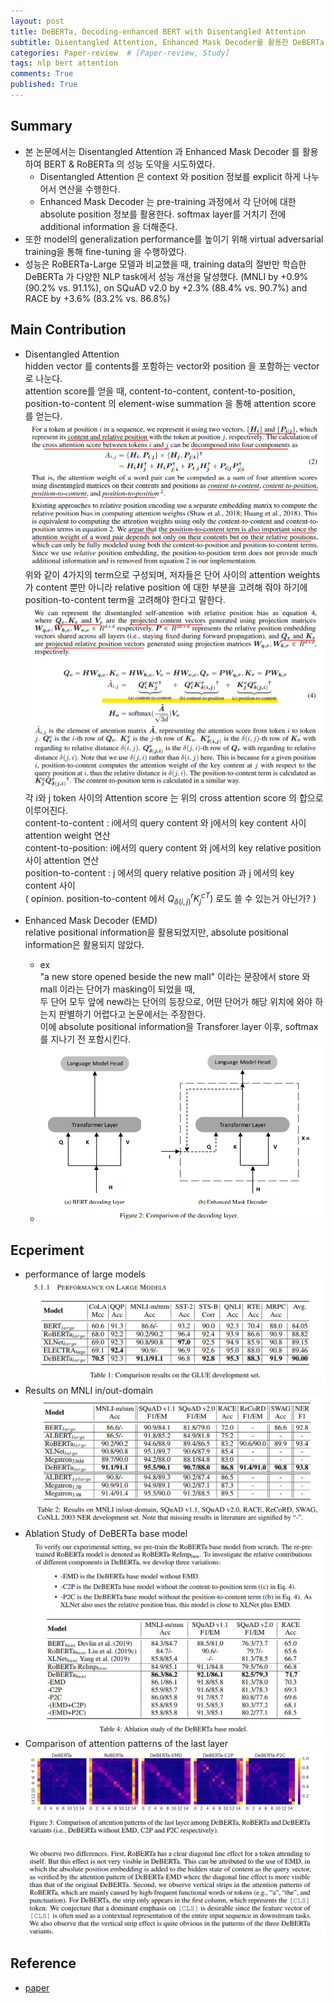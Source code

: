 ```yaml
---
layout: post
title: DeBERTa, Decoding-enhanced BERT with Disentangled Attention
subtitle: Disentangled Attention, Enhanced Mask Decoder를 활용한 DeBERTa 논문을 리뷰합니다. 
categories: Paper-review  # [Paper-review, Study] 
tags: nlp bert attention
comments: True
published: True
---
```


## Summary 
- 본 논문에서는 Disentangled Attention 과 Enhanced Mask Decoder 를 활용하여 BERT & RoBERTa 의 성능 도약을 시도하였다. <br>
    - Disentangled Attention 은 context 와 position 정보를 explicit 하게 나누어서 연산을 수행한다. <br>
    - Enhanced Mask Decoder 는 pre-training 과정에서 각 단어에 대한 absolute position 정보를 활용한다. softmax layer를 거치기 전에 additional information 을 더해준다. <br>
- 또한 model의 generalization performance를 높이기 위해 virtual adversarial training을 통해 fine-tuning 을 수행하였다.  <br>
- 성능은 RoBERTa-Large 모델과 비교했을 때, training data의 절반만 학습한 DeBERTa 가 다양한 NLP task에서 성능 개선을 달성했다. (MNLI by +0.9% (90.2% vs. 91.1%), on SQuAD v2.0 by +2.3% (88.4% vs. 90.7%) and RACE by +3.6% (83.2% vs. 86.8%) <br>

## Main Contribution
- Disentangled Attention <br> 
    hidden vector 를 contents를 포함하는 vector와 position 을 포함하는 vector로 나눈다. <br>
    attention score를 얻을 때, content-to-content, content-to-position, position-to-content 의 element-wise summation 을 통해 attention score 를 얻는다. <br>
    ![img](/assets/images/deberta/disentanled_attention.png) <br>
    위와 같이 4가지의 term으로 구성되며, 저자들은 단어 사이의 attention weights 가 content 뿐만 아니라 relative position 에 대한 부분을 고려해 줘야 하기에 position-to-content term을 고려해야 한다고 말한다. <br>
    ![img](/assets/images/deberta/disentanled_attention_2.png) <br>
    각 i와 j token 사이의 Attention score 는 위의 cross attention score 의 합으로 이루어진다. <br>
    content-to-content : i에서의 query content 와 j에서의 key content 사이 attention weight 연산 <br>
    content-to-position: i에서의 query content 와 j에서의 key relative position 사이 attention 연산 <br>
    position-to-content : j 에서의 query relative position 과 j 에서의 key content 사이 <br>
    ( opinion. position-to-content 에서 $Q_{\delta(i,j)}^r {K^c_j}^T$) 로도 쓸 수 있는거 아닌가? ) <br>

- Enhanced Mask Decoder (EMD)<br>
    relative positional information을 활용되었지만, absolute positional information은 활용되지 않았다. <br>
    - ex <br>
        "a new store opened beside the new mall" 이라는 문장에서 store 와 mall 이라는 단어가 masking이 되었을 때, <br>
        두 단어 모두 앞에 new라는 단어의 등장으로, 어떤 단어가 해당 위치에 와야 하는지 판별하기 어렵다고 논문에서는 주장한다. <br>
        이에 absolute positional information을 Transforer layer 이후, softmax 를 지나기 전 포함시킨다. <br>
    - ![img](/assets/images/deberta/emd.png) <br>

## Ecperiment
- performance of large models <br>
    ![img](/assets/images/deberta/exp.png) <br>
- Results on MNLI in/out-domain <br>
    ![img](/assets/images/deberta/exp2.png) <br>
- Ablation Study of DeBERTa base model <br>
    ![img](/assets/images/deberta/exp3.png) <br>
- Comparison of attention patterns of the last layer <br>
    ![img](/assets/images/deberta/comparison_of_attention_pattern.png) <br>

## Reference
- <a href="https://arxiv.org/abs/2006.03654"> paper </a><br>